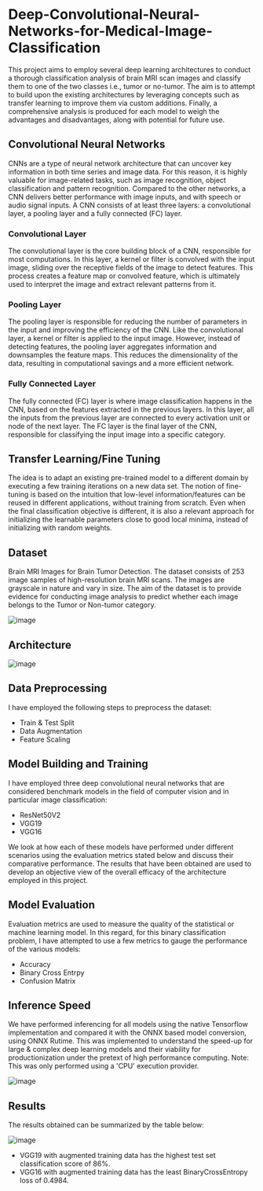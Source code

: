# Deep-Convolutional-Neural-Networks-for-Medical-Image-Classification

This project aims to employ several deep learning architectures to conduct a thorough classification analysis of brain MRI scan images and classify them to one of the two classes i.e., tumor or no-tumor. The aim is to attempt to build upon the existing architectures by leveraging concepts such as transfer learning to improve them via custom additions. Finally, a comprehensive analysis is produced for each model to weigh the advantages and disadvantages, along with potential for future use.

## Convolutional Neural Networks
CNNs are a type of neural network architecture that can uncover key information in both time series and image data. For this reason, it is highly valuable for image-related tasks, such as image recognition, object classification and pattern recognition. Compared to the other networks, a CNN delivers better performance with image inputs, and with speech or audio signal inputs. A CNN consists of at least three layers: a convolutional layer, a pooling layer and a fully connected (FC) layer.

### Convolutional Layer

The convolutional layer is the core building block of a CNN, responsible for most computations. In this layer, a kernel or filter is convolved with the input image, sliding over the receptive fields of the image to detect features. This process creates a feature map or convolved feature, which is ultimately used to interpret the image and extract relevant patterns from it.

### Pooling Layer

The pooling layer is responsible for reducing the number of parameters in the input and improving the efficiency of the CNN. Like the convolutional layer, a kernel or filter is applied to the input image. However, instead of detecting features, the pooling layer aggregates information and downsamples the feature maps. This reduces the dimensionality of the data, resulting in computational savings and a more efficient network.

### Fully Connected Layer

The fully connected (FC) layer is where image classification happens in the CNN, based on the features extracted in the previous layers. In this layer, all the inputs from the previous layer are connected to every activation unit or node of the next layer. The FC layer is the final layer of the CNN, responsible for classifying the input image into a specific category.

## Transfer Learning/Fine Tuning

The idea is to adapt an existing pre-trained model to a different domain by executing a few training iterations on a new data set. The notion of fine-tuning is based on the intuition that low-level information/features can be reused in different applications, without training from scratch. Even when the final classification objective is different, it is also a relevant approach for initializing the learnable parameters close to good local minima, instead of initializing with random weights.

## Dataset

Brain MRI Images for Brain Tumor Detection. The dataset consists of 253 image samples of high-resolution brain MRI scans. The images are grayscale in nature and vary in size. The aim of the dataset is to provide evidence for conducting image analysis to predict whether each image belongs to the Tumor or Non-tumor category.

![image](https://github.com/HassanMahmoodKhan/Deep-Convolutional-Neural-Networks-for-Medical-Image-Classification/assets/97694796/9d18efa6-9c7e-4e80-87e4-e3eeb7d06508)

## Architecture

![image](https://github.com/HassanMahmoodKhan/Deep-Convolutional-Neural-Networks-for-Medical-Image-Classification/assets/97694796/214948ac-f73b-4a27-822b-aefd78f0fd6c)

## Data Preprocessing

I have employed the following steps to preprocess the dataset:
- Train & Test Split
- Data Augmentation
- Feature Scaling

## Model Building and Training

I have employed three deep convolutional neural networks that are considered benchmark models in the field of computer vision and in particular image classification:
- ResNet50V2
- VGG19
- VGG16

We look at how each of these models have performed under different scenarios using the evaluation metrics stated below and discuss their comparative performance. The results that have been obtained are used to develop an objective view of the overall efficacy of the architecture employed in this project.

## Model Evaluation

Evaluation metrics are used to measure the quality of the statistical or machine learning model. In this regard, for this binary classification problem, I have attempted to use a few metrics to gauge the performance of the various models:
- Accuracy
- Binary Cross Entrpy
- Confusion Matrix

## Inference Speed

We have performed inferencing for all models using the native Tensorflow implementation and compared it with the ONNX based model conversion, using ONNX Rutime. This was implemented to understand the speed-up for large & complex deep learning models and their viability for productionization under the pretext of high performance computing. Note: This was only performed using a 'CPU' execution provider.

![image](https://github.com/HassanMahmoodKhan/Deep-Convolutional-Neural-Networks-for-Medical-Image-Classification/assets/97694796/71b49147-9692-4690-a0af-db5f62665f2f)

## Results

The results obtained can be summarized by the table below:

![image](https://github.com/HassanMahmoodKhan/Deep-Convolutional-Neural-Networks-for-Medical-Image-Classification/assets/97694796/4a70ee7c-90e6-4bc3-95f2-d9788256e7c2)

- VGG19 with augmented training data has the highest test set classification score of 86%.
- VGG16 with augmented training data has the least BinaryCrossEntropy loss of 0.4984.

